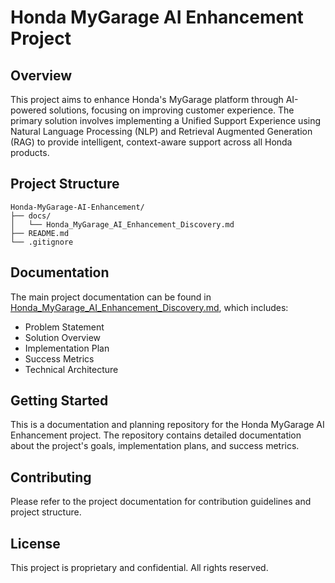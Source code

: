 # Honda MyGarage AI Enhancement Project

## Overview
This project aims to enhance Honda's MyGarage platform through AI-powered solutions, focusing on improving customer experience. The primary solution involves implementing a Unified Support Experience using Natural Language Processing (NLP) and Retrieval Augmented Generation (RAG) to provide intelligent, context-aware support across all Honda products.

## Project Structure
```
Honda-MyGarage-AI-Enhancement/
├── docs/
│   └── Honda_MyGarage_AI_Enhancement_Discovery.md
├── README.md
└── .gitignore
```

## Documentation
The main project documentation can be found in [Honda_MyGarage_AI_Enhancement_Discovery.md](docs/Honda_MyGarage_AI_Enhancement_Discovery.md), which includes:
- Problem Statement
- Solution Overview
- Implementation Plan
- Success Metrics
- Technical Architecture

## Getting Started
This is a documentation and planning repository for the Honda MyGarage AI Enhancement project. The repository contains detailed documentation about the project's goals, implementation plans, and success metrics.

## Contributing
Please refer to the project documentation for contribution guidelines and project structure.

## License
This project is proprietary and confidential. All rights reserved. 